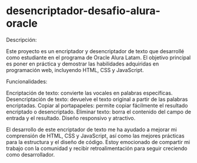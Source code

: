 ﻿# desencriptador-desafio-alura-oracle
 
 Descripción:

Este proyecto es un encriptador y desencriptador de texto que desarrollé como estudiante en el programa de Oracle Alura Latam. El objetivo principal es poner en práctica y demostrar las habilidades adquiridas en programación web, incluyendo HTML, CSS y JavaScript.

Funcionalidades:

Encriptación de texto: convierte las vocales en palabras específicas.
Desencriptación de texto: devuelve el texto original a partir de las palabras encriptadas.
Copiar al portapapeles: permite copiar fácilmente el resultado encriptado o desencriptado.
Eliminar texto: borra el contenido del campo de entrada y el resultado.
Diseño responsivo y atractivo.


El desarrollo de este encriptador de texto me ha ayudado a mejorar mi comprensión de HTML, CSS y JavaScript, así como las mejores prácticas para la estructura y el diseño de código. Estoy emocionado de compartir mi trabajo con la comunidad y recibir retroalimentación para seguir creciendo como desarrollador.

